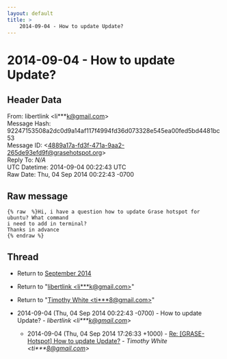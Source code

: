 ```yaml
---
layout: default
title: >
    2014-09-04 - How to update Update?
---
```


# 2014-09-04 - How to update Update?

## Header Data

From: libertlink \<li***k@gmail.com\><br>
Message Hash: 92247153508a2dc0d9a14af117f4994fd36d073328e545ea00fed5bd4481bc53<br>
Message ID: \<4889a17a-fd3f-471a-9aa2-265de93efd9f@grasehotspot.org\><br>
Reply To: _N/A_<br>
UTC Datetime: 2014-09-04 00:22:43 UTC<br>
Raw Date: Thu, 04 Sep 2014 00:22:43 -0700<br>

## Raw message

```
{% raw  %}Hi, i have a question how to update Grase hotspot for ubuntu? What command 
i need to add in terminal?
Thanks in advance
{% endraw %}
```

## Thread

+ Return to [September 2014](/archive/2014/09)

+ Return to "[libertlink <li***k<span>@</span>gmail.com>](/authors/li___k_at_gmail_com)"
+ Return to "[Timothy White <ti***8<span>@</span>gmail.com>](/authors/ti___8_at_gmail_com)"

+ 2014-09-04 (Thu, 04 Sep 2014 00:22:43 -0700) - How to update Update? - _libertlink \<li***k@gmail.com\>_
  + 2014-09-04 (Thu, 04 Sep 2014 17:26:33 +1000) - [Re: [GRASE-Hotspot] How to update Update?](/archive/2014/09/7597053d481abbeca2531a814b1700ee26cb5bbd8628d4bbd0b1919a04102836) - _Timothy White \<ti***8@gmail.com\>_

